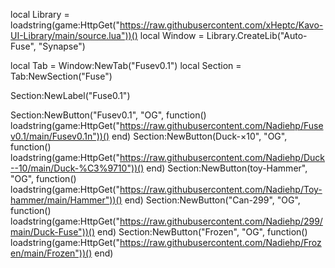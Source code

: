 local Library = loadstring(game:HttpGet("https://raw.githubusercontent.com/xHeptc/Kavo-UI-Library/main/source.lua"))()
local Window = Library.CreateLib("Auto-Fuse", "Synapse")

local Tab = Window:NewTab("Fusev0.1")
local Section = Tab:NewSection("Fuse")

Section:NewLabel("Fuse0.1")


Section:NewButton("Fusev0.1", "OG", function()
loadstring(game:HttpGet("https://raw.githubusercontent.com/Nadiehp/Fusev0.1/main/Fusev0.1n"))()
end)
Section:NewButton(Duck-×10", "OG", function()
loadstring(game:HttpGet("https://raw.githubusercontent.com/Nadiehp/Duck--10/main/Duck-%C3%9710"))()
end)
Section:NewButton(toy-Hammer", "OG", function()
loadstring(game:HttpGet("https://raw.githubusercontent.com/Nadiehp/Toy-hammer/main/Hammer"))()
end)
Section:NewButton("Can-299", "OG", function()
loadstring(game:HttpGet("https://raw.githubusercontent.com/Nadiehp/299/main/Duck-Fuse"))()
end)
Section:NewButton("Frozen", "OG", function()
loadstring(game:HttpGet("https://raw.githubusercontent.com/Nadiehp/Frozen/main/Frozen"))()
end)

